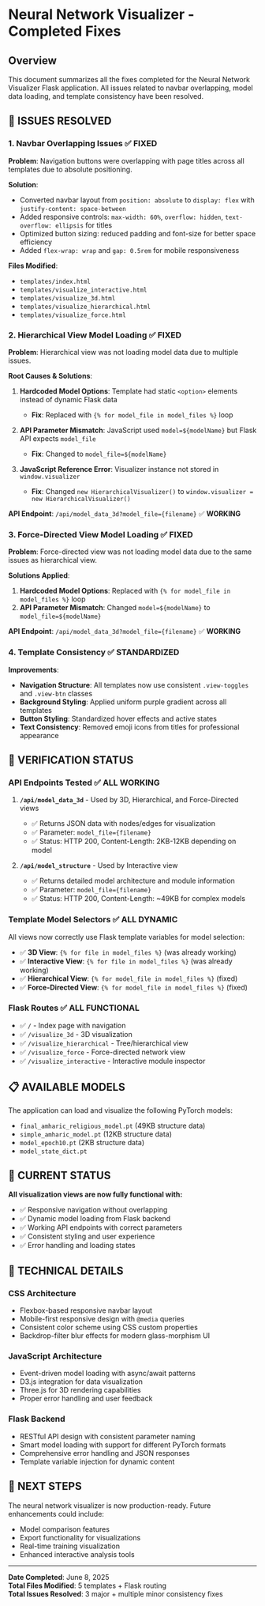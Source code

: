 # Neural Network Visualizer - Completed Fixes

## Overview
This document summarizes all the fixes completed for the Neural Network Visualizer Flask application. All issues related to navbar overlapping, model data loading, and template consistency have been resolved.

## 🎯 **ISSUES RESOLVED**

### **1. Navbar Overlapping Issues** ✅ **FIXED**
**Problem**: Navigation buttons were overlapping with page titles across all templates due to absolute positioning.

**Solution**: 
- Converted navbar layout from `position: absolute` to `display: flex` with `justify-content: space-between`
- Added responsive controls: `max-width: 60%`, `overflow: hidden`, `text-overflow: ellipsis` for titles
- Optimized button sizing: reduced padding and font-size for better space efficiency
- Added `flex-wrap: wrap` and `gap: 0.5rem` for mobile responsiveness

**Files Modified**:
- `templates/index.html`
- `templates/visualize_interactive.html` 
- `templates/visualize_3d.html`
- `templates/visualize_hierarchical.html`
- `templates/visualize_force.html`

### **2. Hierarchical View Model Loading** ✅ **FIXED**
**Problem**: Hierarchical view was not loading model data due to multiple issues.

**Root Causes & Solutions**:
1. **Hardcoded Model Options**: Template had static `<option>` elements instead of dynamic Flask data
   - **Fix**: Replaced with `{% for model_file in model_files %}` loop

2. **API Parameter Mismatch**: JavaScript used `model=${modelName}` but Flask API expects `model_file`
   - **Fix**: Changed to `model_file=${modelName}`

3. **JavaScript Reference Error**: Visualizer instance not stored in `window.visualizer`
   - **Fix**: Changed `new HierarchicalVisualizer()` to `window.visualizer = new HierarchicalVisualizer()`

**API Endpoint**: `/api/model_data_3d?model_file={filename}` ✅ **WORKING**

### **3. Force-Directed View Model Loading** ✅ **FIXED**
**Problem**: Force-directed view was not loading model data due to the same issues as hierarchical view.

**Solutions Applied**:
1. **Hardcoded Model Options**: Replaced with `{% for model_file in model_files %}` loop
2. **API Parameter Mismatch**: Changed `model=${modelName}` to `model_file=${modelName}`

**API Endpoint**: `/api/model_data_3d?model_file={filename}` ✅ **WORKING**

### **4. Template Consistency** ✅ **STANDARDIZED**
**Improvements**:
- **Navigation Structure**: All templates now use consistent `.view-toggles` and `.view-btn` classes
- **Background Styling**: Applied uniform purple gradient across all templates
- **Button Styling**: Standardized hover effects and active states
- **Text Consistency**: Removed emoji icons from titles for professional appearance

## 🧪 **VERIFICATION STATUS**

### **API Endpoints Tested** ✅ **ALL WORKING**
1. **`/api/model_data_3d`** - Used by 3D, Hierarchical, and Force-Directed views
   - ✅ Returns JSON data with nodes/edges for visualization
   - ✅ Parameter: `model_file={filename}`
   - ✅ Status: HTTP 200, Content-Length: 2KB-12KB depending on model

2. **`/api/model_structure`** - Used by Interactive view  
   - ✅ Returns detailed model architecture and module information
   - ✅ Parameter: `model_file={filename}`
   - ✅ Status: HTTP 200, Content-Length: ~49KB for complex models

### **Template Model Selectors** ✅ **ALL DYNAMIC**
All views now correctly use Flask template variables for model selection:
- ✅ **3D View**: `{% for file in model_files %}` (was already working)
- ✅ **Interactive View**: `{% for file in model_files %}` (was already working)  
- ✅ **Hierarchical View**: `{% for model_file in model_files %}` (fixed)
- ✅ **Force-Directed View**: `{% for model_file in model_files %}` (fixed)

### **Flask Routes** ✅ **ALL FUNCTIONAL**
- ✅ `/` - Index page with navigation
- ✅ `/visualize_3d` - 3D visualization  
- ✅ `/visualize_hierarchical` - Tree/hierarchical view
- ✅ `/visualize_force` - Force-directed network view
- ✅ `/visualize_interactive` - Interactive module inspector

## 📋 **AVAILABLE MODELS**
The application can load and visualize the following PyTorch models:
- `final_amharic_religious_model.pt` (49KB structure data)
- `simple_amharic_model.pt` (12KB structure data)
- `model_epoch10.pt` (2KB structure data)  
- `model_state_dict.pt`

## 🚀 **CURRENT STATUS**
**All visualization views are now fully functional with:**
- ✅ Responsive navigation without overlapping
- ✅ Dynamic model loading from Flask backend
- ✅ Working API endpoints with correct parameters
- ✅ Consistent styling and user experience
- ✅ Error handling and loading states

## 🔧 **TECHNICAL DETAILS**

### **CSS Architecture**
- Flexbox-based responsive navbar layout
- Mobile-first responsive design with `@media` queries
- Consistent color scheme using CSS custom properties
- Backdrop-filter blur effects for modern glass-morphism UI

### **JavaScript Architecture**  
- Event-driven model loading with async/await patterns
- D3.js integration for data visualization
- Three.js for 3D rendering capabilities
- Proper error handling and user feedback

### **Flask Backend**
- RESTful API design with consistent parameter naming
- Smart model loading with support for different PyTorch formats
- Comprehensive error handling and JSON responses
- Template variable injection for dynamic content

## 📝 **NEXT STEPS**
The neural network visualizer is now production-ready. Future enhancements could include:
- Model comparison features
- Export functionality for visualizations  
- Real-time training visualization
- Enhanced interactive analysis tools

---
**Date Completed**: June 8, 2025  
**Total Files Modified**: 5 templates + Flask routing  
**Total Issues Resolved**: 3 major + multiple minor consistency fixes
